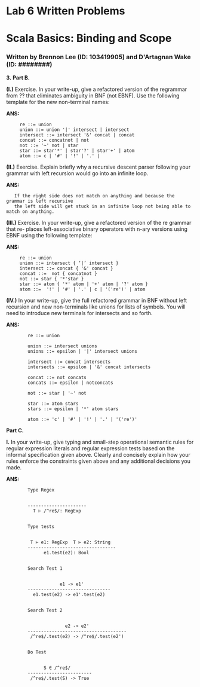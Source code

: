 # Lab 6 Written Problems
# Scala Basics: Binding and Scope
### Written by Brennon Lee (ID: 103419905) and D'Artagnan Wake (ID: ########)

**3.**
**Part B.**

**(I.)**  Exercise. In your write-up, give a refactored version of the regrammar from ?? that eliminates ambiguity in BNF (not EBNF).
    Use the following template for the new non-terminal names:

**ANS:**

         re ::= union
         union ::= union '|' intersect | intersect
         intersect ::= intersect '&' concat | concat
         concat ::= concatnot | not
         not ::= '~' not | star
         star ::= star'*' | star'?' | star'+' | atom
         atom ::= c | '#' | '!' | '.' |


**(II.)** Exercise. Explain briefly why a recursive descent parser following your grammar with left recursion would go into an infinite loop.

**ANS:**

       If the right side does not match on anything and because the grammar is left recursive  
       the left side will get stuck in an infinite loop not being able to match on anything.

**(III.)**  Exercise. In your write-up, give a refactored version of the re grammar that re- places left-associative binary operators with n-ary versions using EBNF using the following template:

   **ANS:**    

         re ::= union
         union ::= intersect { ‘|’ intersect }
         intersect ::= concat { '&' concat }
         concat ::=  not { concatnot }
         not ::= star { '*'star }
         star ::= atom { '*' atom | '+' atom | '?' atom }
         atom ::=  '!' | '#' | '.' | c | '('re')' | atom





**(IV.)** In your write-up, give the full refactored grammar in BNF without left recursion and new non-terminals like unions for lists of symbols. You will need to introduce new terminals for intersects and so forth.

**ANS:**

            re ::= union

            union ::= intersect unions
            unions ::= epsilon | '|' intersect unions

            intersect ::= concat intersects
            intersects ::= epsilon | '&' concat intersects

            concat ::= not concats
            concats ::= epsilon | notconcats

            not ::= star | '~' not

            star ::= atom stars
            stars ::= epsilon | '*' atom stars

            atom ::= 'c' | '#' | '!' | '.' | '('re')'






 **Part C.**

 **I.** In your write-up, give typing and small-step operational semantic rules for regular expression literals and regular expression tests based on the informal specification given above. Clearly and concisely explain how your rules enforce the constraints given above and any additional decisions you made.

 **ANS:**

            Type Regex    


            ----------------------
              T ⊢ /^re$/: RegExp


            Type tests


             T ⊢ e1: RegExp  T ⊢ e2: String
            ---------------------------------
                  e1.test(e2): Bool


            Search Test 1


                        e1 -> e1'
            -------------------------------
              e1.test(e2) -> e1'.test(e2)


            Search Test 2


                          e2 -> e2'
            -------------------------------------
             /^re$/.test(e2) -> /^re$/.test(e2')


            Do Test


                  S ∈ /^re$/
            ------------------------
             /^re$/.test(S) -> True
